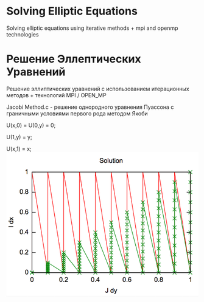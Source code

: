 # Solving Elliptic Equations
  Solving elliptic equations using iterative methods + mpi and openmp technologies
# Решение Эллептических Уравнений
Решение эллиптических уравнений с использованием итерационных методов + технологий MPI / OPEN_MP

Jacobi Method.c - решение однородного уравнения Пуассона с граничными условиями первого рода методом Якоби

U(x,0) = U(0,y) = 0;

U(1,y) = y;

U(x,1) = x;
![alt text](https://github.com/jmacgyve/Solving-Elliptic-Equations/blob/master/Kyung%20Min%20Poisson%20Solver/RESULT/Jacobi%20Solution.png)
